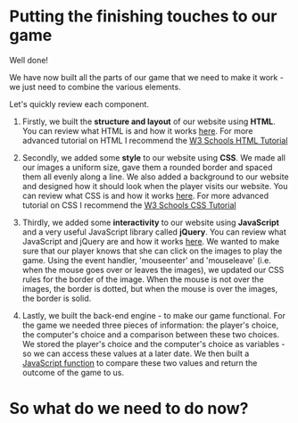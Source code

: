 Putting the finishing touches to our game
=========================================

Well done! 

We have now built all the parts of our game that we need to make it work - we just need to combine the various elements.

Let's quickly review each component.

1. Firstly, we built the **structure and layout** of our website using **HTML**. You can review what HTML is and how it works [here](https://github.com/InterfaithCoding/frontend/blob/master/html.md). For more advanced tutorial on HTML I recommend the [W3 Schools HTML Tutorial](http://www.w3schools.com/html/)

2. Secondly, we added some **style** to our website using **CSS**. We made all our images a uniform size, gave them a rounded border and spaced them all evenly along a line. We also added a background to our website and designed how it should look when the player visits our website. You can review what CSS is and how it works [here](https://github.com/InterfaithCoding/frontend/blob/master/css.md). For more advanced tutorial on CSS I recommend the [W3 Schools CSS Tutorial](http://www.w3schools.com/css/)

3. Thirdly, we added some **interactivity** to our website using **JavaScript** and a very useful JavaScript library called **jQuery**. You can review what JavaScript and jQuery are and how it works [here](https://github.com/InterfaithCoding/frontend/blob/master/javascript.md). We wanted to make sure that our player knows that she can click on the images to play the game. Using the event handler, 'mouseenter' and 'mouseleave' (i.e. when the mouse goes over or leaves the images), we updated our CSS rules for the border of the image. When the mouse is not over the images, the border is dotted, but when the mouse is over the images, the border is solid. 

4. Lastly, we built the back-end engine - to make our game functional. For the game we needed three pieces of information: the player's choice, the computer's choice and a comparison between these two choices. We stored the player's choice and the computer's choice as variables - so we can access these values at a later date. We then built a [JavaScript function](http://www.w3schools.com/js/js_functions.asp) to compare these two values and return the outcome of the game to us. 

So what do we need to do now?
=============================
